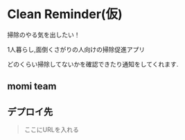 # Clean Reminder(仮)

掃除のやる気を出したい！

1人暮らし,面倒くさがりの人向けの掃除促進アプリ

どのくらい掃除してないかを確認できたり通知をしてくれます.

## momi team


## デプロイ先

>ここにURLを入れる